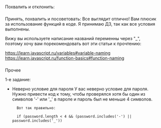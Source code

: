###
Похвалить и отклонить:


###
Принять, похвалить и посоветовать:
Все выглядит отлично! Вам плюсик за использование функций в коде. Я принимаю ДЗ, так как все условия выполнены.

Вижу вы используете написание названий переменны через "_",  поэтому хочу вам порекомендовать вот эти статьи к прочтению:

https://learn.javascript.ru/variables#variable-naming
https://learn.javascript.ru/function-basics#function-naming


###
Прочее

1-е задание:
- Неверно условие для пароля
    У вас неверно условие для пароля. Нужно привести код к тому, чтобы проверялся хотя бы один из символов '-' или '_' в пароле и пароль был не меньше 4 символов.

        Вот так правильно:

        if (password.length < 4 && (password.includes('-') || password.includes('_'))
